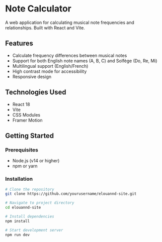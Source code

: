 # Note Calculator

A web application for calculating musical note frequencies and relationships. Built with React and Vite.

## Features

- Calculate frequency differences between musical notes
- Support for both English note names (A, B, C) and Solfège (Do, Re, Mi)
- Multilingual support (English/French)
- High contrast mode for accessibility
- Responsive design

## Technologies Used

- React 18
- Vite
- CSS Modules
- Framer Motion

## Getting Started

### Prerequisites

- Node.js (v14 or higher)
- npm or yarn

### Installation

```bash
# Clone the repository
git clone https://github.com/yourusername/elouannd-site.git

# Navigate to project directory
cd elouannd-site

# Install dependencies
npm install

# Start development server
npm run dev
